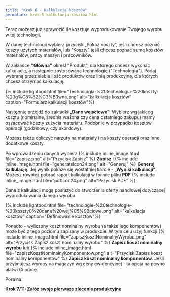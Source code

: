 ```yaml
---
title: "Krok 6 - Kalkulacja kosztów"
permalink: krok-5-kalkulacja-kosztow.html
---
```

 Teraz możesz już sprawdzić ile kosztuje wyprodukowanie Twojego wyrobu w tej technologii. 

W danej technologii wybierz przycisk „Pokaż koszty”, jeśli chcesz poznać koszty użytych materiałów, lub "Koszty" jeśli chcesz poznać sumę kosztów materiałów, pracy maszyn i pracowników.

W zakładce **"Główna"** określ "Produkt", dla którego chcesz wykonać kalkulację, a następnie zastosowaną technologię ("Technologia"). Podaj wybraną przez siebie ilość produktów oraz linię produkcyjną, dla których chcesz otrzymać kalkulację.

{% include lightbox.html file="Technologia-%20technologia-%20koszty-%20g%C5%82%C3%B3wna.png" alt="kalkulacja kosztów" caption="Formularz kalkulacji kosztów"%}


Następnie przejdź do zakładki **„Dane wejściowe”**. Wybierz wg jakieog kosztu (nominalne, średnia ważona czy cena ostatniego zakupu) mamy oszacować koszty zużycia materiału. Podobnie w przypadku kosztów operacji (godzinowy, czy akordowy).

Możesz także doliczyć narzuty na materiały i na koszty operacji oraz inne, dodatkowe koszty.

Po wprowadzeniu danych wybierz {% include inline_image.html file="zapisz.png" alt="Przycisk Zapisz" %} **Zapisz** i  {% include inline_image.html file="generateIcon24.png" alt="Generuj" %} **Generuj kalkulację**. Jej wynik pokaże się wostatniej karcie - **„Wyniki kalkulacji”**. Możesz również pobrać raport kalkulacji w formie pliku **PDF** {% include inline_image.html file="pdfIcon24.png" alt="Przycisk PDF" %}

Dane z kalkulacji mogą posłużyć do stworzenia oferty handlowej dotyczącej wyprodukowania danego wyrobu.

{% include lightbox.html file="technologie-%20technologie-%20koszty0%20dane%20wej%C5%9Bciowe.png" alt="kalkulacja kosztów" caption="Definiowanie kosztów"%}  

Ponadto - wyliczony koszt nominalny wyrobu (a także jego komponentów) może być z tego poziomu zapisany w produkcie. W tym celu użyj funkcji {% include inline_image.html file="zapiszKosztNominalnyWyrobu.png" alt="Przycisk Zapisz koszt nominalny wyrobu" %} **Zapisz koszt nominalny wyrobu** lub {% include inline_image.html file="zapiszKosztNominalnyKomponentow.png" alt="Przycisk Zapisz koszt nominalny komponentów" %} **Zapisz koszt nominalny komponentów**. Jeśli przyjmujesz wyroby na magazyn wg ceny ewidencyjnej - ta opcja na pewno ułatwi Ci pracę.

Pora na:

**Krok 7/11: [Załóż swoje pierwsze zlecenie produkcyjne](/krok-6-zlecenia-produkcyjne)**

